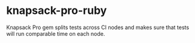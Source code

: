 # knapsack-pro-ruby

Knapsack Pro gem splits tests across CI nodes and makes sure that tests will run comparable time on each node.
